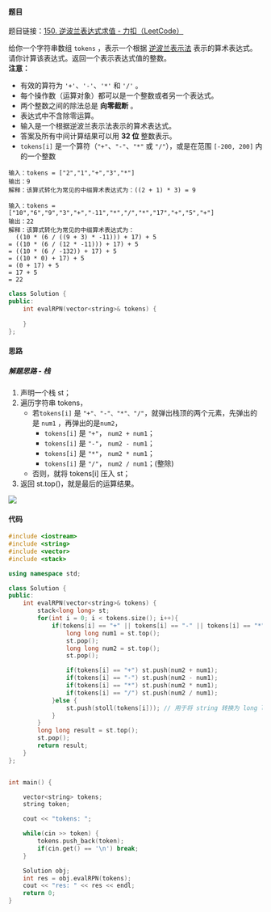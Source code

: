 <h4 id="XL4HR">题目</h4>

题目链接：[150. 逆波兰表达式求值 - 力扣（LeetCode）](https://leetcode.cn/problems/evaluate-reverse-polish-notation/description/)

给你一个字符串数组 `tokens` ，表示一个根据 [逆波兰表示法](https://baike.baidu.com/item/%E9%80%86%E6%B3%A2%E5%85%B0%E5%BC%8F/128437) 表示的算术表达式。  
请你计算该表达式。返回一个表示表达式值的整数。  
**注意：**

+ 有效的算符为 `'+'`、`'-'`、`'*'` 和 `'/'` 。
+ 每个操作数（运算对象）都可以是一个整数或者另一个表达式。
+ 两个整数之间的除法总是 **向零截断** 。
+ 表达式中不含除零运算。
+ 输入是一个根据逆波兰表示法表示的算术表达式。
+ 答案及所有中间计算结果可以用 **32 位** 整数表示。
+ `tokens[i]` 是一个算符（`"+"`、`"-"`、`"*"` 或 `"/"`），或是在范围 `[-200, 200]` 内的一个整数

```plain
输入：tokens = ["2","1","+","3","*"]
输出：9
解释：该算式转化为常见的中缀算术表达式为：((2 + 1) * 3) = 9
```

```plain
输入：tokens = ["10","6","9","3","+","-11","*","/","*","17","+","5","+"]
输出：22
解释：该算式转化为常见的中缀算术表达式为：
  ((10 * (6 / ((9 + 3) * -11))) + 17) + 5
= ((10 * (6 / (12 * -11))) + 17) + 5
= ((10 * (6 / -132)) + 17) + 5
= ((10 * 0) + 17) + 5
= (0 + 17) + 5
= 17 + 5
= 22
```

```cpp
class Solution {
public:
    int evalRPN(vector<string>& tokens) {
        
    }
};
```



<h4 id="SDjgz">思路</h4>
<h5 id="S6EAE">解题思路 - 栈</h5>

1. 声明一个栈 st；
2. 遍历字符串 tokens，
    - 若`tokens[i]`  是 `"+"、"-"、"*"、"/"`，就弹出栈顶的两个元素，先弹出的是 `num1` ，再弹出的是`num2`，
        * `tokens[i]`  是 `"+"`， `num2 + num1`；
        * `tokens[i]`  是 `"-"`， `num2 - num1`；
        * `tokens[i]`  是 `"*"`， `num2 * num1`；
        * `tokens[i]`  是 `"/"`， `num2 / num1`；(整除)
    - 否则，就将 tokens[i] 压入 st；
3. 返回 st.top()，就是最后的运算结果。

![](http://cdn.notes.kamacoder.com/65a730fd-09e5-4e5b-97a0-26d0174f12b1.png)

<h4 id="tWz2C">代码</h4>

```cpp
#include <iostream>
#include <string>
#include <vector>
#include <stack>

using namespace std;

class Solution {
public:
    int evalRPN(vector<string>& tokens) {
        stack<long long> st;  
        for(int i = 0; i < tokens.size(); i++){
            if(tokens[i] == "+" || tokens[i] == "-" || tokens[i] == "*" || tokens[i] == "/"){
                long long num1 = st.top();
                st.pop();
                long long num2 = st.top();
                st.pop();

                if(tokens[i] == "+") st.push(num2 + num1);
                if(tokens[i] == "-") st.push(num2 - num1);
                if(tokens[i] == "*") st.push(num2 * num1);
                if(tokens[i] == "/") st.push(num2 / num1);
            }else {
                st.push(stoll(tokens[i])); // 用于将 string 转换为 long long
            }
        }
        long long result = st.top();
        st.pop();
        return result;
    }
};


int main() {

    vector<string> tokens;
    string token;

    cout << "tokens: ";

    while(cin >> token) {
        tokens.push_back(token);
        if(cin.get() == '\n') break;
    }

    Solution obj;
    int res = obj.evalRPN(tokens);
    cout << "res: " << res << endl;
    return 0;
}
```

